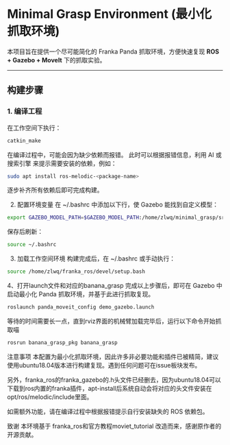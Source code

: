 # Minimal Grasp Environment (最小化抓取环境)

本项目旨在提供一个尽可能简化的 Franka Panda 抓取环境，方便快速复现 **ROS + Gazebo + MoveIt** 下的抓取实验。

---

## 构建步骤

### 1. 编译工程
在工作空间下执行：
```bash
catkin_make
```
在编译过程中，可能会因为缺少依赖而报错。
此时可以根据报错信息，利用 AI 或搜索引擎 来提示需要安装的依赖，例如：
```bash
sudo apt install ros-melodic-<package-name>
```
逐步补齐所有依赖后即可完成构建。

2. 配置环境变量
在 ~/.bashrc 中添加以下行，使 Gazebo 能找到自定义模型：

```bash
export GAZEBO_MODEL_PATH=$GAZEBO_MODEL_PATH:/home/zlwq/minimal_grasp/src/panda_demo/urdf
```
保存后刷新：

```bash
source ~/.bashrc
```
3. 加载工作空间环境
构建完成后，在 ~/.bashrc 或手动执行：

```bash
source /home/zlwq/franka_ros/devel/setup.bash
```
4、打开launch文件和对应的banana_grasp
完成以上步骤后，即可在 Gazebo 中启动最小化 Panda 抓取环境，并基于此进行抓取复现。
```bash
roslaunch panda_moveit_config demo_gazebo.launch  
```
等待的时间需要长一点，直到rviz界面的机械臂加载完毕后，运行以下命令开始抓取喵
```bash
rosrun banana_grasp_pkg banana_grasp
```
注意事项
本配置为最小化抓取环境，因此许多非必要功能和插件已被精简，建议使用ubuntu18.04版本进行构建复现。遇到任何问题可在issue板块发布。

另外，franka_ros的franka_gazebo的.h头文件已经删去，因为ubuntu18.04可以下载到ros内置的franka插件，apt-install后系统自动会将对应的头文件安装在opt/ros/melodic/include里面。

如需额外功能，请在编译过程中根据报错提示自行安装缺失的 ROS 依赖包。

致谢
本环境基于 franka_ros和官方教程moviet_tutorial 改造而来，感谢原作者的开源贡献。
